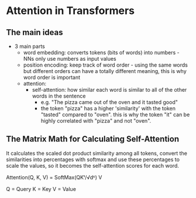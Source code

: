 # Attention in Transformers

## The main ideas

- 3 main parts
  - word embedding: converts tokens (bits of words) into numbers - NNs only use numbers as input values
  - position encoding: keep track of word order - using the same words but different orders can have a totally different meaning, this is why word order is important
  - attention: 
    - self-attention: how similar each word is similar to all of the other words in the sentence
      - e.g. "The pizza came out of the oven and it tasted good"
      - the token "pizza" has a higher 'similarity' with the token "tasted" compared to "oven". this is why the token "it" can be highly correlated with "pizza" and not "oven".

## The Matrix Math for Calculating Self-Attention

It calculates the scaled dot product similarity among all tokens, convert the similarities into percentages with softmax and use these percentages to scale the values, so it becomes the self-attention scores for each word.

Attention(Q, K, V) = SoftMax(QKᵗ/√dᴷ) V

Q = Query
K = Key
V = Value
